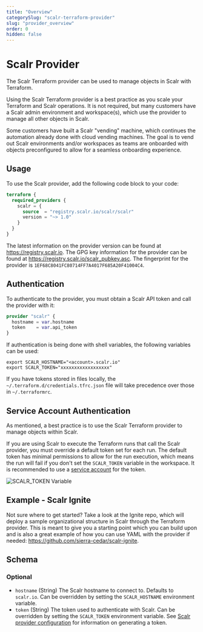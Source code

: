 ```yaml
---
title: "Overview"
categorySlug: "scalr-terraform-provider"
slug: "provider_overview"
order: 0
hidden: false
---
```

# Scalr Provider

The Scalr Terraform provider can be used to manage objects in Scalr with Terraform.

Using the Scalr Terraform provider is a best practice as you scale your Terraform and Scalr operations. It is not required, but many customers have a Scalr admin environment and workspace(s), which use the provider to manage all other objects in Scalr.

Some customers have built a Scalr "vending" machine, which continues the automation already done with cloud vending machines. The goal is to vend out Scalr environments and/or workspaces as teams are onboarded with objects preconfigured to allow for a seamless onboarding experience.

## Usage

To use the Scalr provider, add the following code block to your code:

```terraform
terraform {
  required_providers {
    scalr = {
      source  = "registry.scalr.io/scalr/scalr"
      version = "~> 1.0"
    }
  }
}
```

The latest information on the provider version can be found at https://registry.scalr.io.
The GPG key information for the provider can be found at https://registry.scalr.io/scalr_pubkey.asc.
The fingerprint for the provider is `1EF68C8041FC80714FF7A4017F685A20F41004C4`.

## Authentication

To authenticate to the provider, you must obtain a Scalr API token and call the provider with it:

```terraform
provider "scalr" {
  hostname = var.hostname
  token    = var.api_token
}
```

If authentication is being done with shell variables, the following variables can be used:

```shell
export SCALR_HOSTNAME="<account>.scalr.io"
export SCALR_TOKEN="xxxxxxxxxxxxxxxxxx"
```

If you have tokens stored in files locally, the `~/.terraform.d/credentials.tfrc.json` file will take precedence over those in `~/.terraformrc`.

## Service Account Authentication

As mentioned, a best practice is to use the Scalr Terraform provider to manage objects within Scalr.

If you are using Scalr to execute the Terraform runs that call the Scalr provider, you must override a default token set for each run. The default token has minimal permissions to allow for the run execution, which means the run will fail if you don't set the `SCALR_TOKEN` variable in the workspace. It is recommended to use a [service account](https://docs.scalr.io/docs/identity-and-access-management#service-accounts) for the token.

![SCALR_TOKEN Variable](https://files.readme.io/2a1d8e3-Screen_Shot_2022-11-28_at_12.19.04_PM.png)

## Example - Scalr Ignite

Not sure where to get started? Take a look at the Ignite repo, which will deploy a sample organizational structure in Scalr through the Terraform provider. This is meant to give you a starting point which you can build upon and is also a great example of how you can use YAML with the provider if needed: https://github.com/sierra-cedar/scalr-ignite.

<!-- schema generated by tfplugindocs -->
## Schema

### Optional

- `hostname` (String) The Scalr hostname to connect to. Defaults to `scalr.io`. Can be overridden by setting the `SCALR_HOSTNAME` environment variable.
- `token` (String) The token used to authenticate with Scalr. Can be overridden by setting the `SCALR_TOKEN` environment variable. See [Scalr provider configuration](https://docs.scalr.io/docs/scalr) for information on generating a token.
